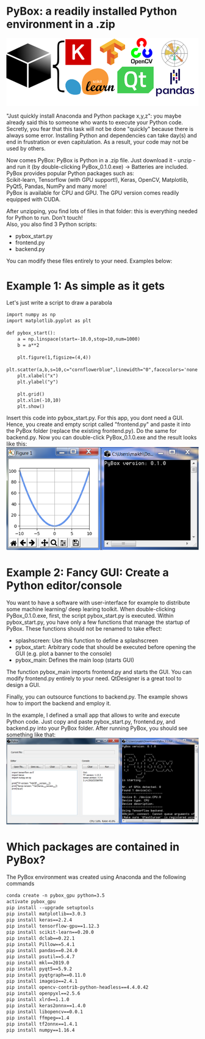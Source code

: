 # PyBox: a readily installed Python environment in a .zip
![alt text](art/main_icon_pybox.png "PyBox_Logo with Text")  

"Just quickly install Anaconda and Python package x,y,z": you maybe already 
said this to someone who wants to execute your Python code. Secretly, you fear that
this task will not be done "quickly"  because there is always some error. Installing
Python and dependencies can take day(s) and end in frustration or even capitulation. 
As a result, your code may not be used by others.

Now comes PyBox: PyBox is Python in a .zip file. Just download it - unzip - and run it (by double-clicking PyBox_0.1.0.exe) -> Batteries are included.  
PyBox provides popular Python packages such as:  
Scikit-learn, Tensorflow (with GPU support!), Keras, OpenCV, Matplotlib, PyQt5, Pandas, NumPy and many more!  
PyBox is available for CPU and GPU. The GPU version comes readily equipped with CUDA.

After unzipping, you find lots of files in that folder: this is everything needed for
Python to run. Don't touch!  
Also, you also find 3 Python scripts:
* pybox_start.py
* frontend.py  
* backend.py  

You can modify these files entirely to your need. Examples below:

# Example 1: As simple as it gets  
Let's just write a script to draw a parabola
```
import numpy as np
import matplotlib.pyplot as plt

def pybox_start():
    a = np.linspace(start=-10.0,stop=10,num=1000)
    b = a**2
   
    plt.figure(1,figsize=(4,4))
    plt.scatter(a,b,s=10,c="cornflowerblue",linewidth="0",facecolors='none',edgecolors='black',alpha=1)
    plt.xlabel("x")
    plt.ylabel("y")
    
    plt.grid()
    plt.xlim(-10,10)
    plt.show()
```
Insert this code into pybox_start.py. For this app, you dont need a GUI. Hence,
you create and empty script called "frontend.py" and paste it into the PyBox folder (replace the existing frontend.py).
Do the same for backend.py.
Now you can double-click PyBox_0.1.0.exe and the result looks like this:  
![alt text](art/example_simple.png "example_simple")  

# Example 2: Fancy GUI: Create a Python editor/console  
You want to have a software with user-interface for example to distribute some
machine learning/ deep learing toolkit. 
When double-clicking PyBox_0.1.0.exe, first, the script pybox_start.py is executed.
Within pybox_start.py, you have only a few functions that manage the startup of PyBox.
These functions should not be renamed to take effect:
* splashscreen: Use this function to define a splashscreen
* pybox_start: Arbitrary code that should be executed before opening the GUI (e.g. plot a banner to the console)  
* pybox_main: Defines the main loop (starts GUI)

The function pybox_main imports frontend.py and starts the GUI. You can modify frontend.py
entirely to your need. QtDesigner is a great tool to design a GUI. 

Finally, you can outsource functions to backend.py. The example shows how to import 
the backend and employ it.

In the example, I defined a small app that allows to write and execute Python code.
Just copy and paste pybox_start.py, frontend.py, and backend.py into your PyBox folder. After running PyBox, you should
see something like that:  
![alt text](art/example_pythonGUI.png "example_pythonGUI")  


# Which packages are contained in PyBox? 
The PyBox environment was created using Anaconda and the following commands
```
conda create -n pybox_gpu python=3.5
activate pybox_gpu
pip install --upgrade setuptools
pip install matplotlib==3.0.3
pip install keras==2.2.4
pip install tensorflow-gpu==1.12.3
pip install scikit-learn==0.20.0
pip install dclab==0.22.1
pip install Pillow==5.4.1
pip install pandas==0.24.0 
pip install psutil==5.4.7
pip install mkl==2019.0
pip install pyqt5==5.9.2
pip install pyqtgraph==0.11.0
pip install imageio==2.4.1
pip install opencv-contrib-python-headless==4.4.0.42
pip install openpyxl==2.5.6
pip install xlrd==1.1.0
pip install keras2onnx==1.4.0
pip install libopencv==0.0.1
pip install ffmpeg==1.4
pip install tf2onnx==1.4.1
pip install numpy==1.16.4
```




